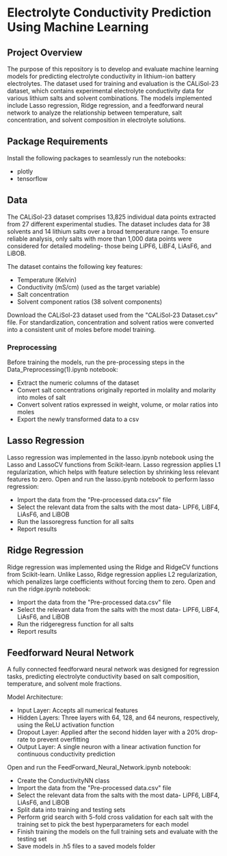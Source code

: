 # Electrolyte Conductivity Prediction Using Machine Learning

## Project Overview
The purpose of this repository is to develop and evaluate machine learning models for predicting electrolyte conductivity in lithium-ion battery electrolytes. The dataset used for training and evaluation is the CALiSol-23 dataset, which contains experimental electrolyte conductivity data for various lithium salts and solvent combinations. The models implemented include Lasso regression, Ridge regression, and a feedforward neural network to analyze the relationship between temperature, salt concentration, and solvent composition in electrolyte solutions.

## Package Requirements
Install the following packages to seamlessly run the notebooks:
* plotly
* tensorflow
  
## Data
The CALiSol-23 dataset comprises 13,825 individual data points extracted from 27 different experimental studies. The dataset includes data for 38 solvents and 14 lithium salts over a broad temperature range. To ensure reliable analysis, only salts with more than 1,000 data points were considered for detailed modeling- those being LiPF6, LiBF4, LiAsF6, and LiBOB.

The dataset contains the following key features:

* Temperature (Kelvin)
* Conductivity (mS/cm) (used as the target variable)
* Salt concentration
* Solvent component ratios (38 solvent components)

Download the CALiSol-23 dataset used from the "CALiSol-23 Dataset.csv" file. For standardization, concentration and solvent ratios were converted into a consistent unit of moles before model training.
### Preprocessing
Before training the models, run the pre-processing steps in the Data_Preprocessing(1).ipynb notebook:

* Extract the numeric columns of the dataset
* Convert salt concentrations originally reported in molality and molarity  into moles of salt
* Convert solvent ratios expressed in weight, volume, or molar ratios into moles
* Export the newly transformed data to a csv

## Lasso Regression

Lasso regression was implemented in the lasso.ipynb notebook using the Lasso and LassoCV functions from Scikit-learn. Lasso regression applies L1 regularization, which helps with feature selection by shrinking less relevant features to zero. Open and run the lasso.ipynb notebook to perform lasso regression:

* Import the data from the "Pre-processed data.csv" file
* Select the relevant data from the salts with the most data-  LiPF6, LiBF4, LiAsF6, and LiBOB
* Run the lassoregress function for all salts
* Report results

## Ridge Regression

Ridge regression was implemented using the Ridge and RidgeCV functions from Scikit-learn. Unlike Lasso, Ridge regression applies L2 regularization, which penalizes large coefficients without forcing them to zero. Open and run the ridge.ipynb notebook:

* Import the data from the "Pre-processed data.csv" file
* Select the relevant data from the salts with the most data-  LiPF6, LiBF4, LiAsF6, and LiBOB
* Run the ridgeregress function for all salts
* Report results

## Feedforward Neural Network

A fully connected feedforward neural network was designed for regression tasks, predicting electrolyte conductivity based on salt composition, temperature, and solvent mole fractions.

Model Architecture:

* Input Layer: Accepts all numerical features
* Hidden Layers: Three layers with 64, 128, and 64 neurons, respectively, using the ReLU activation function
* Dropout Layer: Applied after the second hidden layer with a 20% drop-rate to prevent overfitting
* Output Layer: A single neuron with a linear activation function for continuous conductivity prediction

Open and run the FeedForward_Neural_Network.ipynb notebook:

* Create the ConductivityNN class
* Import the data from the "Pre-processed data.csv" file
* Select the relevant data from the salts with the most data- LiPF6, LiBF4, LiAsF6, and LiBOB
* Split data into training and testing sets
* Perform grid search with 5-fold cross validation for each salt with the training set to pick the best hyperparameters for each model
* Finish training the models on the full training sets and evaluate with the testing set
* Save models in .h5 files to a saved models folder
